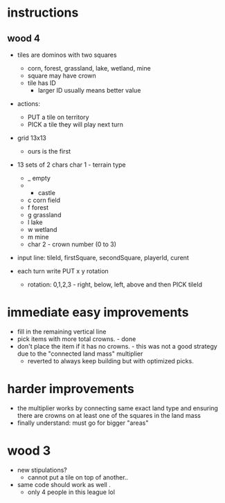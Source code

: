 # instructions

## wood 4

- tiles are dominos with two squares
  - corn, forest, grassland, lake, wetland, mine
  - square may have crown
  - tile has ID
    - larger ID usually means better value

- actions:
  - PUT a tile on territory
  - PICK a tile they will play next turn

- grid 13x13
  - ours is the first
- 13 sets of 2 chars char 1 - terrain type
    - _ empty
    - * castle
    - c corn field
    - f forest
    - g grassland
    - l lake
    - w wetland
    - m mine
  - char 2 - crown number (0 to 3)

- input line: tileId, firstSquare, secondSquare, playerId, curent

- each turn write PUT x y rotation
  - rotation: 0,1,2,3 - right, below, left, above
and then PICK tileId

# immediate easy improvements

- fill in the remaining vertical line
- pick items with more total crowns. - done
- don't place the item if it has no crowns. - this was not a good strategy due to the "connected land mass" multiplier
  - reverted to always keep building but with optimized picks.

# harder improvements
- the multiplier works by connecting same exact land type and ensuring there are crowns on at least one of the squares in the land mass
- finally understand:  must go for bigger "areas"

# wood 3

- new stipulations?
  - cannot put a tile on top of another..
- same code should work as well .
  - only 4 people in this league lol